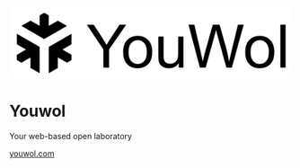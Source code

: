 ![Youwol log](https://raw.githubusercontent.com/youwol/.github/main/profile/logo_name.png)

# Youwol

Your web-based open laboratory


[youwol.com](https://www.youwol.com/)
